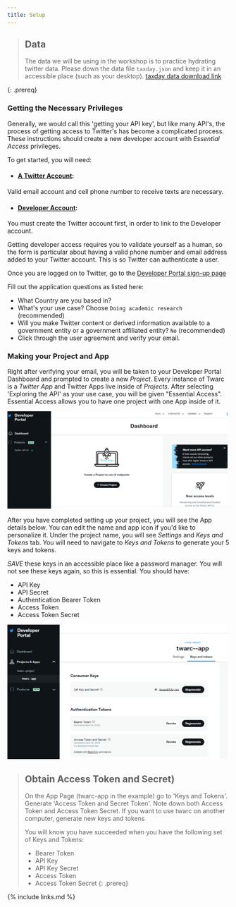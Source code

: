 ```yaml
---
title: Setup
---
```

> ## Data
>
> The data we will be using in the workshop is to practice hydrating twitter data. Please down the data file `taxday.json` and keep it in an accessible place (such as your desktop).
> [taxday data download link](https://github.com/UCSBCarpentry/twitter-with-twarc/raw/gh-pages/data/taxday.jsonl)
>
{: .prereq}

### Getting the Necessary Privileges

Generally, we would call this 'getting your API key', but like many API's, the process of getting access to Twitter's has
become a complicated process. These instructions should create a new developer account with *Essential Access* privileges.

To get started, you will need:
* #### [A Twitter Account](https://twitter.com/):
Valid email account and cell phone number to receive texts are necessary.
* #### [Developer Account](https://developer.twitter.com/en):
You must create the Twitter account first, in order to link to the Developer account.

Getting developer access requires you to validate yourself as a human, so the
form is particular about having a valid phone number and email address added to your Twitter account. This is so Twitter can authenticate a user.

Once you are logged on to Twitter, go to 
the [Developer Portal sign-up page](https://developer.twitter.com/en/portal/petition/use-case)

Fill out the application questions as listed here:
  
  - What Country are you based in?
  - What's your use case? Choose `Doing academic research` (recommended)
  - Will you make Twitter content or derived information available to a government entity or a government affiliated entity? `No` (recommended)
  - Click through the user agreement and verify your email.

### Making your Project and App

Right after verifying your email, you will be taken to your Developer Portal Dashboard and 
prompted to create a new *Project*. Every instance of Twarc is a *Twitter App* and 
Twitter Apps live inside of *Projects*. After selecting 'Exploring the API' as your use 
case, you will be given "Essential Access". Essential Access allows you to have one 
project with one App inside of it.

<img src="fig/dashboard.PNG" width="500">

<!---
<img src="fig/what-you-api.PNG" width="500">
<img src="fig/project-description.PNG" width="500">
--->

After you have completed setting up your project, you will see the App details below. You can edit the name and app icon if you'd like to personalize it.
Under the project name, you will see *Settings* and *Keys and Tokens* tab. You will need to navigate to *Keys and Tokens* to generate your 5 keys and tokens.  


*SAVE* these keys in an accessible place like a password manager. You will not see these 
keys again, so this is essential. You should have: 

* API Key 
* API Secret 
* Authentication Bearer Token 
* Access Token
* Access Token Secret 

<img src="fig/dev-keys-tokens.png" width="500">


> ## Obtain Access Token and Secret)
> On the App Page (twarc-app in the example) go to 'Keys and Tokens'. Generate 'Access Token and Secret Token'. Note down both Access Token
> and Access Token Secret. If you want to use twarc on another computer, generate new keys and tokens
>
> You will know you have succeeded when you have the following set of Keys and Tokens:
> - Bearer Token
> - API Key
> - API Key Secret
> - Access Token
> - Access Token Secret
{: .prereq}

<!--

### User Authentication Settings

After generating your tokens and keys, you need to authenticate to use the API. This can be found under Projects & Apps > Project > App.
Navigate to the User Authentication set up in the Settings Page and complete the following:
- Turn on OAuth 2.0
- Type of App: Single Page App
- Callback URL/Redirect URL: https://127.0.01/
- Website URL: https://ucsbcarpentry.github.io/

Save OAuth 2.0 Client ID and Client Secret

<img src="fig/Oauth-2.jpg" width="500">

-->

{% include links.md %}
